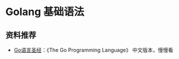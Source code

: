 # Golang 基础语法

## 资料推荐

* [Go语言圣经](https://books.studygolang.com/gopl-zh/)：《The Go Programming Language》 中文版本，慢慢看
